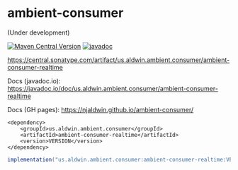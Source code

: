 # ambient-consumer

(Under development)

[![Maven Central Version](https://img.shields.io/maven-central/v/us.aldwin.ambient.consumer/ambient-consumer-realtime)](https://central.sonatype.com/artifact/us.aldwin.ambient.consumer/ambient-consumer-realtime)
[![javadoc](https://javadoc.io/badge2/us.aldwin.ambient.consumer/ambient-consumer-realtime/javadoc.svg)](https://javadoc.io/doc/us.aldwin.ambient.consumer/ambient-consumer-realtime)

https://central.sonatype.com/artifact/us.aldwin.ambient.consumer/ambient-consumer-realtime

Docs (javadoc.io): https://javadoc.io/doc/us.aldwin.ambient.consumer/ambient-consumer-realtime

Docs (GH pages): https://njaldwin.github.io/ambient-consumer/

```maven
<dependency>
    <groupId>us.aldwin.ambient.consumer</groupId>
    <artifactId>ambient-consumer-realtime</artifactId>
    <version>VERSION</version>
</dependency>
```

```gradle
implementation("us.aldwin.ambient.consumer:ambient-consumer-realtime:VERSION")
```
